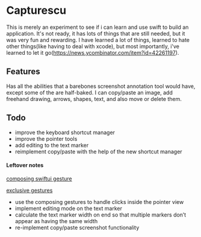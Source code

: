 # Capturescu

This is merely an experiment to see if i can learn and use swift to build an application. It's not ready, it has lots of things that are still needed, but it was very fun and rewarding.
I have learned a lot of things, learned to hate other things(like having to deal with xcode), but most importantly, i've learned to let it go(https://news.ycombinator.com/item?id=42261197).

## Features

Has all the abilities that a barebones screenshot annotation tool would have, except some of the are half-baked.
I can copy/paste an image, add freehand drawing, arrows, shapes, text, and also move or delete them.

## Todo

- improve the keyboard shortcut manager
- improve the pointer tools
- add editing to the text marker
- reimplement copy/paste with the help of the new shortcut manager

#### Leftover notes

[composing swiftui gesture](https://developer.apple.com/documentation/swiftui/composing-swiftui-gestures)

[exclusive gestures](https://developer.apple.com/documentation/swiftui/exclusivegesture)

- use the composing gestures to handle clicks inside the pointer view
- implement editing mode on the text marker
- calculate the text marker width on end so that multiple markers don’t appear as having the same width
- re-implement copy/paste screenshot functionality
